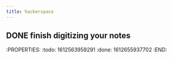 ```yaml
---
title: hackerspace
---
```


## DONE finish digitizing your notes
:PROPERTIES:
:todo: 1612563959291
:done: 1612655937702
:END:
##

